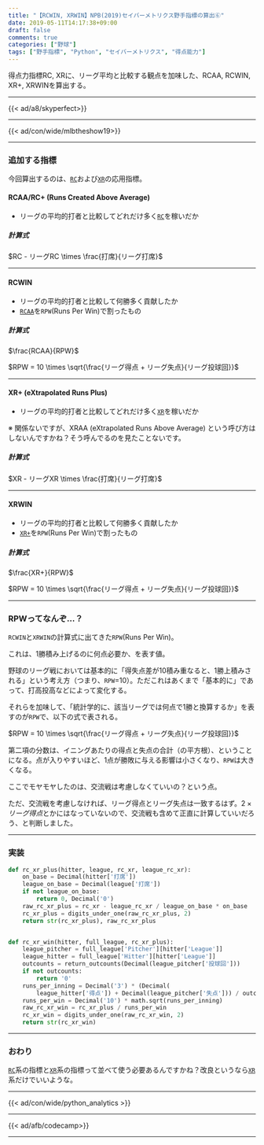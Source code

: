 ```yaml
---
title: "【RCWIN, XRWIN】NPB(2019)セイバーメトリクス野手指標の算出⑥"
date: 2019-05-11T14:17:38+09:00
draft: false
comments: true
categories: ["野球"]
tags: ["野手指標", "Python", "セイバーメトリクス", "得点能力"]
---
```


得点力指標RC, XRに、リーグ平均と比較する観点を加味した、RCAA, RCWIN, XR+, XRWINを算出する。

<!--more-->

---

{{< ad/a8/skyperfect>}}

---

{{< ad/con/wide/mlbtheshow19>}}

---

### 追加する指標

今回算出するのは、[`RC`](https://www.ted027.com/post/sabr-hit-rc#rc-runs-created)および[`XR`](https://www.ted027.com/post/sabr-hit-rc#xr-extrapolated-runs)の応用指標。

#### RCAA/RC+ (Runs Created Above Average)

- リーグの平均的打者と比較してどれだけ多く[`RC`](https://www.ted027.com/post/sabr-hit-rc#rc-runs-created)を稼いだか

##### 計算式

$RC - リーグRC \times \frac{打席}{リーグ打席}$

---

#### RCWIN

- リーグの平均的打者と比較して何勝多く貢献したか
- [`RCAA`](#rcaa-rc+-runs-created-above-average)を`RPW`(Runs Per Win)で割ったもの

##### 計算式

$\frac{RCAA}{RPW}$

$RPW = 10 \times \sqrt{\frac{リーグ得点 + リーグ失点}{リーグ投球回}}$

---

#### XR+ (eXtrapolated Runs Plus)

- リーグの平均的打者と比較してどれだけ多く[`XR`](https://www.ted027.com/post/sabr-hit-rc#xr-extrapolated-runs)を稼いだか

※ 関係ないですが、XRAA (eXtrapolated Runs Above Average) という呼び方はしないんですかね？そう呼んでるのを見たことないです。

##### 計算式

$XR - リーグXR \times \frac{打席}{リーグ打席}$

---

#### XRWIN

- リーグの平均的打者と比較して何勝多く貢献したか
- [`XR+`](#xr-extrapolated-runs-plus)を`RPW`(Runs Per Win)で割ったもの

##### 計算式

$\frac{XR+}{RPW}$

$RPW = 10 \times \sqrt{\frac{リーグ得点 + リーグ失点}{リーグ投球回}}$

---

### RPWってなんぞ…？

`RCWIN`と`XRWIN`の計算式に出てきた`RPW`(Runs Per Win)。

これは、1勝積み上げるのに何点必要か、を表す値。

野球のリーグ戦においては基本的に「得失点差が10積み重なると、1勝上積みされる」という考え方（つまり、`RPW`=10）。ただこれはあくまで「基本的に」であって、打高投高などによって変化する。

それらを加味して、「統計学的に、該当リーグでは何点で1勝と換算するか」を表すのが`RPW`で、以下の式で表される。

$RPW = 10 \times \sqrt{\frac{リーグ得点 + リーグ失点}{リーグ投球回}}$

第二項の分数は、イニングあたりの得点と失点の合計（の平方根）、ということになる。点が入りやすいほど、1点が勝敗に与える影響は小さくなり、`RPW`は大きくなる。

ここでモヤモヤしたのは、交流戦は考慮しなくていいの？という点。

ただ、交流戦を考慮しなければ、リーグ得点とリーグ失点は一致するはず。$2 \times リーグ得点$とかにはなっていないので、交流戦も含めて正直に計算していいだろう、と判断しました。

---

### 実装

```py:sabr.py
def rc_xr_plus(hitter, league, rc_xr, league_rc_xr):
    on_base = Decimal(hitter['打席'])
    league_on_base = Decimal(league['打席'])
    if not league_on_base:
        return 0, Decimal('0')
    raw_rc_xr_plus = rc_xr - league_rc_xr / league_on_base * on_base
    rc_xr_plus = digits_under_one(raw_rc_xr_plus, 2)
    return str(rc_xr_plus), raw_rc_xr_plus


def rc_xr_win(hitter, full_league, rc_xr_plus):
    league_pitcher = full_league['Pitcher'][hitter['League']]
    league_hitter = full_league['Hitter'][hitter['League']]
    outcounts = return_outcounts(Decimal(league_pitcher['投球回']))
    if not outcounts:
        return '0'
    runs_per_inning = Decimal('3') * (Decimal(
        league_hitter['得点']) + Decimal(league_pitcher['失点'])) / outcounts
    runs_per_win = Decimal('10') * math.sqrt(runs_per_inning)
    raw_rc_xr_win = rc_xr_plus / runs_per_win
    rc_xr_win = digits_under_one(raw_rc_xr_win, 2)
    return str(rc_xr_win)
```

---

### おわり

[`RC`](https://www.ted027.com/post/sabr-hit-rc#rc-runs-created)系の指標と[`XR`](https://www.ted027.com/post/sabr-hit-rc#xr-extrapolated-runs)系の指標って並べて使う必要あるんですかね？改良というなら[`XR`](https://www.ted027.com/post/sabr-hit-rc#xr-extrapolated-runs)系だけでいいような。

---

{{< ad/con/wide/python_analytics >}}

---

{{< ad/afb/codecamp>}}

---
